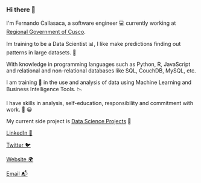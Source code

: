 ### Hi there 👋

I'm Fernando Callasaca, a software engineer 💻 currently working at [Regional Government of Cusco](https://www.regioncusco.gob.pe/).

Im training to be a Data Scientist 📊, I like make predictions finding out patterns in large datasets. 🌌

With knowledge in programming languages such as Python, R, JavaScript and relational and non-relational databases like SQL, CouchDB, MySQL, etc.

I am training 👔 in the use and analysis of data using Machine Learning and Business Intelligence Tools. 📉

I have skills in analysis, self-education, responsibility and commitment with work. 💪 😀

My current side project is [Data Science Projects](https://github.com/FernandoCallasaca/data_science_projects) 🌟

[LinkedIn 💼](https://www.linkedin.com/in/fernandocallasaca)

[Twitter 🐦](https://twitter.com/fcallasaca)

[Website 🌍](https://fernandocallasaca.github.io/)

[Email 📬](mailto:fernandocallasaca@outlook.com)
